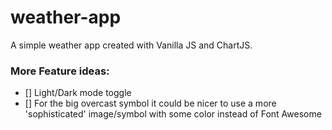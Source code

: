 # weather-app

A simple weather app created with Vanilla JS and ChartJS.

### More Feature ideas:

- [] Light/Dark mode toggle
- [] For the big overcast symbol it could be nicer to use a more 'sophisticated' image/symbol with some color instead of Font Awesome

